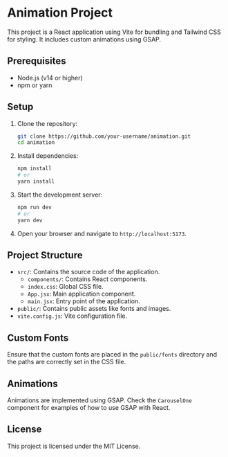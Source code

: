 # Animation Project

This project is a React application using Vite for bundling and Tailwind CSS for styling. It includes custom animations using GSAP.

## Prerequisites

- Node.js (v14 or higher)
- npm or yarn

## Setup

1. Clone the repository:

   ```sh
   git clone https://github.com/your-username/animation.git
   cd animation
   ```

2. Install dependencies:

   ```sh
   npm install
   # or
   yarn install
   ```

3. Start the development server:

   ```sh
   npm run dev
   # or
   yarn dev
   ```

4. Open your browser and navigate to `http://localhost:5173`.

## Project Structure

- `src/`: Contains the source code of the application.
  - `components/`: Contains React components.
  - `index.css`: Global CSS file.
  - `App.jsx`: Main application component.
  - `main.jsx`: Entry point of the application.
- `public/`: Contains public assets like fonts and images.
- `vite.config.js`: Vite configuration file.

## Custom Fonts

Ensure that the custom fonts are placed in the `public/fonts` directory and the paths are correctly set in the CSS file.

## Animations

Animations are implemented using GSAP. Check the `CarouselOne` component for examples of how to use GSAP with React.

## License

This project is licensed under the MIT License.
